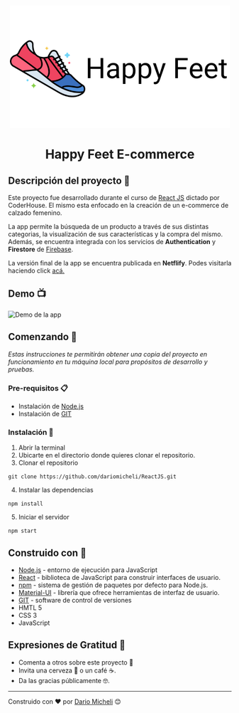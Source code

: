 <p align="center">
    <img src="https://github.com/dariomicheli/ReactJS/blob/main/src/assets/Happy%20Feet2.png?raw=true" alt="logo del proyecto">
</p>

<h1 align="center">Happy Feet E-commerce</h1>

## Descripción del proyecto 📝

Este proyecto fue desarrollado durante el curso de [React JS](https://www.coderhouse.com/online/reactjs) dictado por CoderHouse. El mismo esta enfocado en la creación de un e-commerce de calzado femenino. 

La app permite la búsqueda de un producto a través de sus distintas categorias, la visualización de sus características y la compra del mismo. Además, se encuentra integrada con los servicios de **Authentication** y **Firestore** de [Firebase](https://firebase.google.com/). 

La versión final de la app se encuentra publicada en **Netflify**. Podes visitarla haciendo click [acá.](https://happyfeetshoes.netlify.app/) 

## Demo 📺

![Demo de la app](https://github.com/dariomicheli/ReactJS/blob/main/src/assets/DemoHappyFeet.gif?raw=true)

## Comenzando :rocket:

_Estas instrucciones te permitirán obtener una copia del proyecto en funcionamiento en tu máquina local para propósitos de desarrollo y pruebas._

### Pre-requisitos 📋

* Instalación de [Node.js](https://nodejs.org/es/)
* Instalación de [GIT](https://git-scm.com/)

### Instalación 🔧

1. Abrir la terminal
2. Ubicarte en el directorio donde quieres clonar el repositorio.
3. Clonar el repositorio

```
git clone https://github.com/dariomicheli/ReactJS.git
```
4. Instalar las dependencias
```
npm install
```
5. Iniciar el servidor
```
npm start
```


## Construido con :hammer:

* [Node.js](https://nodejs.org/es/) - entorno de ejecución para JavaScript
* [React](https://es.reactjs.org/) - biblioteca de JavaScript para construir interfaces de usuario.
* [npm](https://www.npmjs.com/) - sistema de gestión de paquetes por defecto para Node.js.
* [Material-UI](https://mui.com/) - librería que ofrece herramientas de interfaz de usuario.
* [GIT](https://git-scm.com/) - software de control de versiones
* HMTL 5
* CSS 3
* JavaScript

## Expresiones de Gratitud 🎁

* Comenta a otros sobre este proyecto 📢
* Invita una cerveza 🍺 o un café ☕.
* Da las gracias públicamente 🤓.

---
Construido con ❤️ por [Dario Micheli](https://github.com/dariomicheli) 😊


